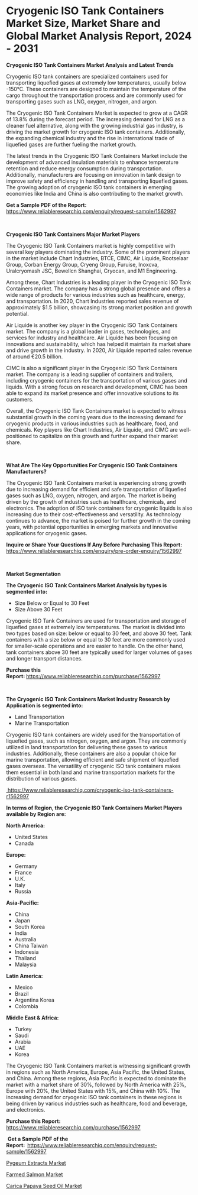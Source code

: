 <p><h1>Cryogenic ISO Tank Containers Market Size, Market Share and Global Market Analysis Report, 2024 - 2031</h1></p><p><strong>Cryogenic ISO Tank Containers Market Analysis and Latest Trends</strong></p>
<p><p>Cryogenic ISO tank containers are specialized containers used for transporting liquefied gases at extremely low temperatures, usually below -150°C. These containers are designed to maintain the temperature of the cargo throughout the transportation process and are commonly used for transporting gases such as LNG, oxygen, nitrogen, and argon.</p><p>The Cryogenic ISO Tank Containers Market is expected to grow at a CAGR of 13.8% during the forecast period. The increasing demand for LNG as a cleaner fuel alternative, along with the growing industrial gas industry, is driving the market growth for cryogenic ISO tank containers. Additionally, the expanding chemical industry and the rise in international trade of liquefied gases are further fueling the market growth.</p><p>The latest trends in the Cryogenic ISO Tank Containers Market include the development of advanced insulation materials to enhance temperature retention and reduce energy consumption during transportation. Additionally, manufacturers are focusing on innovation in tank design to improve safety and efficiency in handling and transporting liquefied gases. The growing adoption of cryogenic ISO tank containers in emerging economies like India and China is also contributing to the market growth.</p></p>
<p><strong>Get a Sample PDF of the Report:&nbsp;</strong> <a href="https://www.reliableresearchiq.com/enquiry/request-sample/1562997">https://www.reliableresearchiq.com/enquiry/request-sample/1562997</a></p>
<p>&nbsp;</p>
<p><strong>Cryogenic ISO Tank Containers Major Market Players</strong></p>
<p><p>The Cryogenic ISO Tank Containers market is highly competitive with several key players dominating the industry. Some of the prominent players in the market include Chart Industries, BTCE, CIMC, Air Liquide, Rootselaar Group, Corban Energy Group, Cryeng Group, Furuise, Inoxcva, Uralcryomash JSC, Bewellcn Shanghai, Cryocan, and M1 Engineering.</p><p>Among these, Chart Industries is a leading player in the Cryogenic ISO Tank Containers market. The company has a strong global presence and offers a wide range of products for various industries such as healthcare, energy, and transportation. In 2020, Chart Industries reported sales revenue of approximately $1.5 billion, showcasing its strong market position and growth potential.</p><p>Air Liquide is another key player in the Cryogenic ISO Tank Containers market. The company is a global leader in gases, technologies, and services for industry and healthcare. Air Liquide has been focusing on innovations and sustainability, which has helped it maintain its market share and drive growth in the industry. In 2020, Air Liquide reported sales revenue of around €20.5 billion.</p><p>CIMC is also a significant player in the Cryogenic ISO Tank Containers market. The company is a leading supplier of containers and trailers, including cryogenic containers for the transportation of various gases and liquids. With a strong focus on research and development, CIMC has been able to expand its market presence and offer innovative solutions to its customers.</p><p>Overall, the Cryogenic ISO Tank Containers market is expected to witness substantial growth in the coming years due to the increasing demand for cryogenic products in various industries such as healthcare, food, and chemicals. Key players like Chart Industries, Air Liquide, and CIMC are well-positioned to capitalize on this growth and further expand their market share.</p></p>
<p>&nbsp;</p>
<p><strong>What Are The Key Opportunities For Cryogenic ISO Tank Containers Manufacturers?</strong></p>
<p><p>The Cryogenic ISO Tank Containers market is experiencing strong growth due to increasing demand for efficient and safe transportation of liquefied gases such as LNG, oxygen, nitrogen, and argon. The market is being driven by the growth of industries such as healthcare, chemicals, and electronics. The adoption of ISO tank containers for cryogenic liquids is also increasing due to their cost-effectiveness and versatility. As technology continues to advance, the market is poised for further growth in the coming years, with potential opportunities in emerging markets and innovative applications for cryogenic gases.</p></p>
<p><strong>Inquire or Share Your Questions If Any Before Purchasing This Report:</strong> <a href="https://www.reliableresearchiq.com/enquiry/pre-order-enquiry/1562997">https://www.reliableresearchiq.com/enquiry/pre-order-enquiry/1562997</a></p>
<p>&nbsp;</p>
<p><strong>Market Segmentation</strong></p>
<p><strong>The Cryogenic ISO Tank Containers Market Analysis by types is segmented into:</strong></p>
<p><ul><li>Size Below or Equal to 30 Feet</li><li>Size Above 30 Feet</li></ul></p>
<p><p>Cryogenic ISO Tank Containers are used for transportation and storage of liquefied gases at extremely low temperatures. The market is divided into two types based on size: below or equal to 30 feet, and above 30 feet. Tank containers with a size below or equal to 30 feet are more commonly used for smaller-scale operations and are easier to handle. On the other hand, tank containers above 30 feet are typically used for larger volumes of gases and longer transport distances.</p></p>
<p><strong>Purchase this Report:&nbsp;</strong><a href="https://www.reliableresearchiq.com/purchase/1562997">https://www.reliableresearchiq.com/purchase/1562997</a></p>
<p>&nbsp;</p>
<p><strong>The Cryogenic ISO Tank Containers Market Industry Research by Application is segmented into:</strong></p>
<p><ul><li>Land Transportation</li><li>Marine Transportation</li></ul></p>
<p><p>Cryogenic ISO tank containers are widely used for the transportation of liquefied gases, such as nitrogen, oxygen, and argon. They are commonly utilized in land transportation for delivering these gases to various industries. Additionally, these containers are also a popular choice for marine transportation, allowing efficient and safe shipment of liquefied gases overseas. The versatility of cryogenic ISO tank containers makes them essential in both land and marine transportation markets for the distribution of various gases.</p></p>
<p><a href="https://www.reliableresearchiq.com/cryogenic-iso-tank-containers-r1562997">&nbsp;https://www.reliableresearchiq.com/cryogenic-iso-tank-containers-r1562997</a></p>
<p><strong>In terms of Region, the Cryogenic ISO Tank Containers Market Players available by Region are:</strong></p>
<p>
    <p> <strong> North America: </strong>
        <ul>
            <li>United States</li>
            <li>Canada</li>
        </ul>
        </p> 
    <p> <strong> Europe: </strong>
        <ul>
            <li>Germany</li>
            <li>France</li>
            <li>U.K.</li>
            <li>Italy</li>
            <li>Russia</li>
        </ul>
        </p> 
    <p> <strong> Asia-Pacific: </strong>
        <ul>
            <li>China</li>
            <li>Japan</li>
            <li>South Korea</li>
            <li>India</li>
            <li>Australia</li>
            <li>China Taiwan</li>
            <li>Indonesia</li>
            <li>Thailand</li>
            <li>Malaysia</li>
        </ul>
        </p> 
    <p> <strong> Latin America: </strong>
        <ul>
            <li>Mexico</li>
            <li>Brazil</li>
            <li>Argentina Korea</li>
            <li>Colombia</li>
        </ul>
        </p> 
    <p> <strong> Middle East & Africa: </strong>
        <ul>
            <li>Turkey</li>
            <li>Saudi</li>
            <li>Arabia</li>
            <li>UAE</li>
            <li>Korea</li>
        </ul>
    </p>
    </p>
<p><p>The Cryogenic ISO Tank Containers market is witnessing significant growth in regions such as North America, Europe, Asia Pacific, the United States, and China. Among these regions, Asia Pacific is expected to dominate the market with a market share of 30%, followed by North America with 25%, Europe with 20%, the United States with 15%, and China with 10%. The increasing demand for cryogenic ISO tank containers in these regions is being driven by various industries such as healthcare, food and beverage, and electronics.</p></p>
<p><strong>Purchase this Report: </strong><a href="https://www.reliableresearchiq.com/purchase/1562997">https://www.reliableresearchiq.com/purchase/1562997</a></p>
<p>&nbsp;<strong>Get a Sample PDF of the Report:&nbsp;&nbsp;</strong><a href="https://www.reliableresearchiq.com/enquiry/request-sample/1562997">https://www.reliableresearchiq.com/enquiry/request-sample/1562997</a></p>
<p><strong></strong></p>
<p><p><a href="https://medium.com/@joshdavis1955/pygeum-extracts-market-size-share-analysis-growth-trends-forecasts-2024-2031-02e8e8360292">Pygeum Extracts Market</a></p><p><a href="https://medium.com/@billyrice626/global-farmed-salmon-market-sector-types-applications-market-player-strategies-regional-growth-6a067faa98d8">Farmed Salmon Market</a></p><p><a href="https://medium.com/@babymorar/carica-papaya-seed-oil-market-a-global-and-regional-analysis-focus-on-region-country-level-bbdcc079f7d6">Carica Papaya Seed Oil Market</a></p></p>